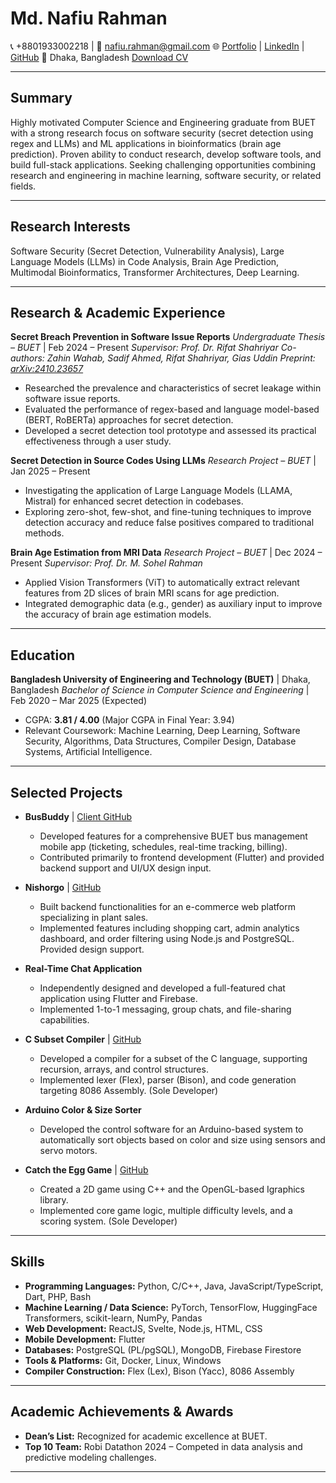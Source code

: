 # Md. Nafiu Rahman
📞 +8801933002218 | 📧 [nafiu.rahman@gmail.com](mailto:nafiu.rahman@gmail.com)
🌐 [Portfolio](https://nafiurahman77.github.io) | [LinkedIn](https://www.linkedin.com/in/md-nafiu-rahman-1a782a262/) | [GitHub](https://github.com/NafiuRahman77)
📍 Dhaka, Bangladesh
[Download CV](https://github.com/NafiuRahman77/nafiurahman77.github.io/raw/refs/heads/master/assets/files/Md_Nafiu_Rahman_resume.pdf)

---

## Summary

Highly motivated Computer Science and Engineering graduate from BUET with a strong research focus on software security (secret detection using regex and LLMs) and ML applications in bioinformatics (brain age prediction). Proven ability to conduct research, develop software tools, and build full-stack applications. Seeking challenging opportunities combining research and engineering in machine learning, software security, or related fields.

---

## Research Interests

Software Security (Secret Detection, Vulnerability Analysis), Large Language Models (LLMs) in Code Analysis, Brain Age Prediction, Multimodal Bioinformatics, Transformer Architectures, Deep Learning.

---

## Research & Academic Experience

**Secret Breach Prevention in Software Issue Reports**
*Undergraduate Thesis – BUET* | Feb 2024 – Present
*Supervisor: Prof. Dr. Rifat Shahriyar*
*Co-authors: Zahin Wahab, Sadif Ahmed, Rifat Shahriyar, Gias Uddin*
*Preprint: [arXiv:2410.23657](https://arxiv.org/abs/2410.23657)*
*   Researched the prevalence and characteristics of secret leakage within software issue reports.
*   Evaluated the performance of regex-based and language model-based (BERT, RoBERTa) approaches for secret detection.
*   Developed a secret detection tool prototype and assessed its practical effectiveness through a user study.

**Secret Detection in Source Codes Using LLMs**
*Research Project – BUET* | Jan 2025 – Present
*   Investigating the application of Large Language Models (LLAMA, Mistral) for enhanced secret detection in codebases.
*   Exploring zero-shot, few-shot, and fine-tuning techniques to improve detection accuracy and reduce false positives compared to traditional methods.

**Brain Age Estimation from MRI Data**
*Research Project – BUET* | Dec 2024 – Present
*Supervisor: Prof. Dr. M. Sohel Rahman*
*   Applied Vision Transformers (ViT) to automatically extract relevant features from 2D slices of brain MRI scans for age prediction.
*   Integrated demographic data (e.g., gender) as auxiliary input to improve the accuracy of brain age estimation models.

---

## Education

**Bangladesh University of Engineering and Technology (BUET)** | Dhaka, Bangladesh
*Bachelor of Science in Computer Science and Engineering* | Feb 2020 – Mar 2025 (Expected)
*   CGPA: **3.81 / 4.00** (Major CGPA in Final Year: 3.94)
*   Relevant Coursework: Machine Learning, Deep Learning, Software Security, Algorithms, Data Structures, Compiler Design, Database Systems, Artificial Intelligence.

---

## Selected Projects

*   **BusBuddy** | [Client GitHub](https://github.com/NafiuRahman77/BusBuddy-Client-End)
    *   Developed features for a comprehensive BUET bus management mobile app (ticketing, schedules, real-time tracking, billing).
    *   Contributed primarily to frontend development (Flutter) and provided backend support and UI/UX design input.

*   **Nishorgo** | [GitHub](https://github.com/NafiuRahman77/Term-Project-2-2-Nishorgo)
    *   Built backend functionalities for an e-commerce web platform specializing in plant sales.
    *   Implemented features including shopping cart, admin analytics dashboard, and order filtering using Node.js and PostgreSQL. Provided design support.

*   **Real-Time Chat Application**
    *   Independently designed and developed a full-featured chat application using Flutter and Firebase.
    *   Implemented 1-to-1 messaging, group chats, and file-sharing capabilities.

*   **C Subset Compiler** | [GitHub](https://github.com/NafiuRahman77/Compiler)
    *   Developed a compiler for a subset of the C language, supporting recursion, arrays, and control structures.
    *   Implemented lexer (Flex), parser (Bison), and code generation targeting 8086 Assembly. (Sole Developer)

*   **Arduino Color & Size Sorter**
    *   Developed the control software for an Arduino-based system to automatically sort objects based on color and size using sensors and servo motors.

*   **Catch the Egg Game** | [GitHub](https://github.com/NafiuRahman77/Catch-The-Egg)
    *   Created a 2D game using C++ and the OpenGL-based Igraphics library.
    *   Implemented core game logic, multiple difficulty levels, and a scoring system. (Sole Developer)

---

## Skills

*   **Programming Languages:** Python, C/C++, Java, JavaScript/TypeScript, Dart, PHP, Bash
*   **Machine Learning / Data Science:** PyTorch, TensorFlow, HuggingFace Transformers, scikit-learn, NumPy, Pandas
*   **Web Development:** ReactJS, Svelte, Node.js, HTML, CSS
*   **Mobile Development:** Flutter
*   **Databases:** PostgreSQL (PL/pgSQL), MongoDB, Firebase Firestore
*   **Tools & Platforms:** Git, Docker, Linux, Windows
*   **Compiler Construction:** Flex (Lex), Bison (Yacc), 8086 Assembly

---

## Academic Achievements & Awards

*   **Dean’s List:** Recognized for academic excellence at BUET.
*   **Top 10 Team:** Robi Datathon 2024 – Competed in data analysis and predictive modeling challenges.

---
